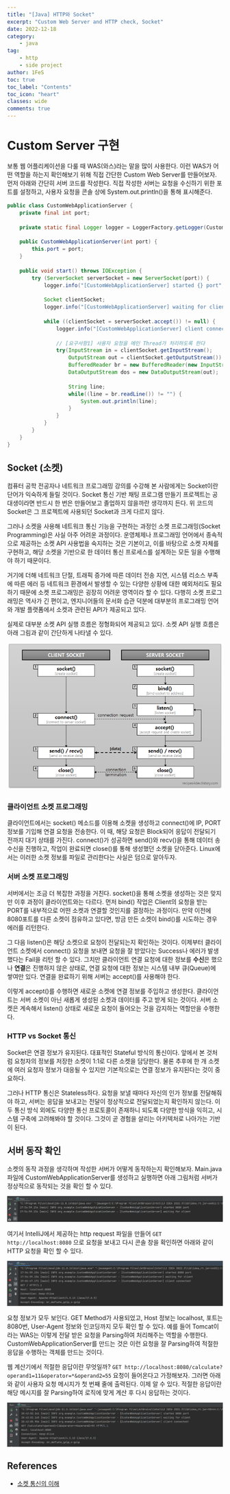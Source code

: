```yaml
---
title: "[Java] HTTP와 Socket"
excerpt: "Custom Web Server and HTTP check, Socket"
date: 2022-12-18
category:
    - java
tag:
    - http
    - side project
author: 1FeS
toc: true
toc_label: "Contents"
toc_icon: "heart"
classes: wide
comments: true
---
```


# Custom Server 구현

보통 웹 어플리케이션을 다룰 때 WAS(와스)라는 말을 많이 사용한다. 이런 WAS가 어떤 역할을 하는지 확인해보기 위해 직접 간단한 Custom Web Server를 만들어보자. 먼저 아래와 간단히 서버 코드를 작성한다. 직접 작성한 서버는 요청을 수신하기 위한 포트를 설정하고, 사용자 요청을 콘솔 상에 System.out.println()을 통해 표시해준다.

```java
public class CustomWebApplicationServer {
    private final int port;

    private static final Logger logger = LoggerFactory.getLogger(CustomWebApplicationServer.class);

    public CustomWebApplicationServer(int port) {
        this.port = port;
    }

    public void start() throws IOException {
        try (ServerSocket serverSocket = new ServerSocket(port)) {
            logger.info("[CustomWebApplicationServer] started {} port", port);

            Socket clientSocket;
            logger.info("[CustomWebApplicationServer] waiting for client");

            while ((clientSocket = serverSocket.accept()) != null) {
                logger.info("[CustomWebApplicationServer] client connected!");

                // [요구사항1] 사용자 요청을 메인 Thread가 처리하도록 한다
                try(InputStream in = clientSocket.getInputStream();
                    OutputStream out = clientSocket.getOutputStream()) {
                    BufferedReader br = new BufferedReader(new InputStreamReader(in, StandardCharsets.UTF_8));
                    DataOutputStream dos = new DataOutputStream(out);

                    String line;
                    while((line = br.readLine()) != "") {
                        System.out.println(line);
                    }
                }
            }
        }
    }
}
```

## Socket (소켓)

컴퓨터 공학 전공자나 네트워크 프로그래밍 강의를 수강해 본 사람에게는 Socket이란 단어가 익숙하게 들릴 것이다. Socket 통신 기반 채팅 프로그램 만들기 프로젝트는 공대생이라면 반드시 한 번은 만들어보고 졸업하지 않을까란 생각까지 든다. 위 코드의 Socket은 그 프로젝트에 사용되던 Socket과 크게 다르지 않다.

그러나 소켓을 사용해 네트워크 통신 기능을 구현하는 과정인 소켓 프로그래밍(Socket Programming)은 사실 아주 어려운 과정이다. 운영체제나 프로그래밍 언어에서 종속적으로 제공하는 소켓 API 사용법을 숙지하는 것은 기본이고, 이를 바탕으로 소켓 자체를 구현하고, 해당 소켓을 기반으로 한 데이터 통신 프로세스를 설계하는 모든 일을 수행해야 하기 때문이다. 

거기에 더해 네트워크 단절, 트래픽 증가에 따른 데이터 전송 지연, 시스템 리소스 부족에 따른 에러 등 네트워크 환경에서 발생할 수 있는 다양한 상황에 대한 예외처리도 필요하기 때문에 소켓 프로그래밍은 굉장히 어려운 영역이라 할 수 있다. 다행히 소켓 프로그래밍은 역사가 긴 편이고, 엔지니어들의 문서화 습관 덕분에 대부분의 프로그래밍 언어와 개발 플랫폼에서 소켓과 관련된 API가 제공되고 있다.

실제로 대부분 소켓 API 실행 흐름은 정형화되어 제공되고 있다. 소켓 API 실행 흐름은 아래 그림과 같이 간단하게 나타낼 수 있다. 

<img src="/_img/2022-12-18/socket execution process.png">

### 클라이언트 소켓 프로그래밍

클라이언트에서는 socket() 메소드를 이용해 소켓을 생성하고 connect()에 IP, PORT 정보를 기입해 연결 요청을 전송한다. 이 때, 해당 요청은 Block되어 응답이 전달되기 전까지 대기 상태를 가진다. connect()가 성공하면 send()와 recv()을 통해 데이터 송수신을 진행하고, 작업이 완료되면 close()를 통해 생성했던 소켓을 닫아준다. Linux에서는 이러한 소켓 정보를 파일로 관리한다는 사실은 덤으로 알아두자.

### 서버 소켓 프로그래밍

서버에서는 조금 더 복잡한 과정을 거친다. socket()을 통해 소켓을 생성하는 것은 맞지만 이후 과정이 클라이언트와는 다르다. 먼저 bind() 작업은 Client의 요청을 받는 PORT를 내부적으로 어떤 소켓과 연결할 것인지를 결정하는 과정이다. 만약 이전에 8080포트를 다른 소켓이 점유하고 있다면, 방금 만든 소켓이 bind()를 시도하는 경우 에러를 리턴한다.

그 다음 listen()은 해당 소켓으로 요청이 전달되는지 확인하는 것이다. 이제부터 클라이언트 소켓에서 connect() 요청을 보내면 요청을 잘 받았다는 Success나 에러가 발생했다는 Fail을 리턴 할 수 있다. 그치만 클라이언트 연결 요청에 대한 정보를 **수신**은 했으나 **연결**은 진행하지 않은 상태로, 연결 요청에 대한 정보는 시스템 내부 큐(Queue)에 쌓여만 있다. 연결을 완료하기 위해 서버는 accept()를 사용해야 한다.

이렇게 accept()를 수행하면 새로운 소켓에 연결 정보를 주입하고 생성한다. 클라이언트는 서버 소켓이 아닌 새롭게 생성된 소켓과 데이터를 주고 받게 되는 것이다. 서버 소켓은 계속해서 listen() 상태로 새로운 요청이 들어오는 것을 감지하는 역할만을 수행한다.

### HTTP vs Socket 통신

Socket은 연결 정보가 유지된다. 대표적인 Stateful 방식의 통신이다. 앞에서 본 것처럼 요청자의 정보를 저장한 소켓이 1:1로 다른 소켓을 담당한다. 물론 추후에 한 개 소켓에 여러 요청자 정보가 대응될 수 있지만 기본적으로는 연결 정보가 유지된다는 것이 중요하다.

그러나 HTTP 통신은 Stateless하다. 요청을 보낼 때마다 자신의 인가 정보를 전달해줘야 하고, 서버는 응답을 보내고는 전달이 정상적으로 전달되었는지 확인하지 않는다. 이 두 통신 방식 외에도 다양한 통신 프로토콜이 존재하니 되도록 다양한 방식을 익히고, 시스템 구축에 고려해봐야 할 것이다. 그것이 곧 경험을 살리는 아키텍처로 나아가는 기반이 된다.

## 서버 동작 확인

소켓의 동작 과정을 생각하며 작성한 서버가 어떻게 동작하는지 확인해보자. Main.java 파일에 CustomWebApplicationServer를 생성하고 실행하면 아래 그림처럼 서버가 정상적으로 동작되는 것을 확인 할 수 있다.

<img src="/_img/2022-12-18/server run.png">

여기서 IntelliJ에서 제공하는 http request 파일을 만들어 `GET http://localhost:8080` 으로 요청을 보내고 다시 콘솔 창을 확인하면 아래와 같이 HTTP 요청을 확인 할 수 있다.

<img src="/_img/2022-12-18/server received request.png">

요청 정보가 모두 보인다. GET Method가 사용되었고, Host 정보는 localhost, 포트는 8080번, User-Agent 정보와 인코딩까지 모두 확인 할 수 있다. 예를 들어 Tomcat이라는 WAS는 이렇게 전달 받은 요청을 Parsing하여 처리해주는 역할을 수행한다. CustomWebApplicationServer를 만드는 것은 이런 요청을 잘 Parsing하여 적절한 응답을 수행하는 객체를 만드는 것이다.

웹 계산기에서 적절한 응답이란 무엇일까? `GET http://localhost:8080/calculate?operand1=11&operator=*&operand2=55` 요청이 들어온다고 가정해보자. 그러면 아래와 같이 사용자 요청 메시지가 첫 번째 줄에 출력된다. 이제 알 수 있다. 적절한 응답이란 해당 메시지를 잘 Parsing하여 로직에 맞게 계산 후 다시 응답하는 것이다.

<img src="/_img/2022-12-18/server received parameter.png">

## References

- [소켓 통신의 이해](https://recipes4dev.tistory.com/153)
